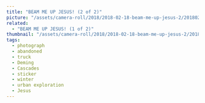 ```yaml
---
title: "BEAM ME UP JESUS! (2 of 2)"
picture: "/assets/camera-roll/2018/2018-02-18-beam-me-up-jesus-2/20180218_181401189_iOS.jpg"
related:
  - "BEAM ME UP JESUS! (1 of 2)"
thumbnail: "/assets/camera-roll/2018/2018-02-18-beam-me-up-jesus-2/20180218_181401189_iOS-thumbnail.jpg"
tags:
  - photograph
  - abandoned
  - truck
  - Deming
  - Cascades
  - sticker
  - winter
  - urban exploration
  - Jesus
---
```

